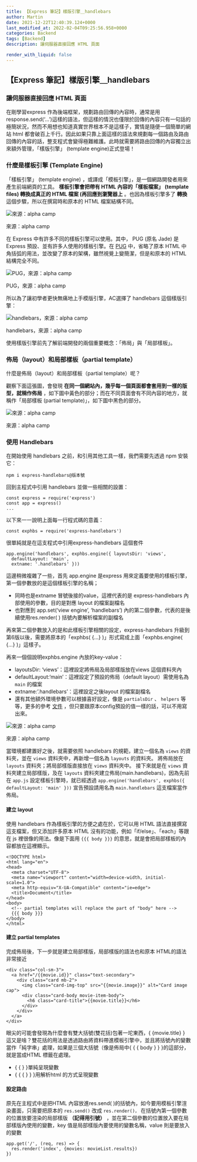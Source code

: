 ```yaml
---
title: 【Express 筆記】樣版引擎＿handlebars
author: Martin
date: 2021-12-22T12:40:39.124+0000
last_modified_at: 2022-02-04T09:25:56.958+0000
categories: Backend
tags: [Backend]
description: 讓伺服器直接回應 HTML 頁面

render_with_liquid: false
---
```


## 【Express 筆記】樣版引擎＿handlebars
### 讓伺服器直接回應 HTML 頁面

在剛學習express 作為後端框架，規劃路由回傳的內容時，通常是用response\.send\(‘…’\)這樣的語法，但這樣的情況也僅限於回傳的內容只有一句話的極簡狀況，然而不用想也知道真實世界根本不是這樣子，實情是隨便一個簡單的網站 html 都會破百上千行。因此如果只靠上面這樣的語法來規劃每一個路由及路由回傳的內容的話，整支程式會變得極難維護。此時就需要將路由回傳的內容獨立出來額外管理，「樣版引擎」 \(template engine\)正式登場！
### 什麼是樣板引擎 \(Template Engine\)

「樣板引擎」 \(template engine\) ，或譯成「模板引擎」，是一個網路開發者用來產生前端網頁的工具。 **樣板引擎會把帶有 HTML 內容的「樣板檔案」 \(template files\) 轉換成真正的 HTML 檔案 \(再回應到瀏覽器上** 。也因為樣板引擎多了 **轉換** 這個步驟，所以在撰寫時和原本的 HTML 檔案結構不同。


![來源：alpha camp](/assets/2709444a6dba/1*rrlRC3faEHMHiwpnWn5h_g.png)

來源：alpha camp

在 Express 中有許多不同的樣板引擎可以使用。其中， PUG \(原名 Jade\) 是 Express 預設、並有許多人使用的樣板引擎。在 [PUG](https://pugjs.org/api/getting-started.html) 中，省略了原本 HTML 中角括弧的用法，並改變了原本的架構，雖然視覺上變簡潔，但是和原本的 HTML 結構完全不同。


![PUG，來源：alpha camp](/assets/2709444a6dba/1*bohccMZOnTkK4louBOPiIw.png)

PUG，來源：alpha camp

所以為了讓初學者更快無痛地上手模版引擎，AC選擇了 handlebars 這個樣版引擎：


![handlebars，來源：alpha camp](/assets/2709444a6dba/1*Otd1KjuzKnM3y_t4fqnX9g.png)

handlebars，來源：alpha camp

使用樣版引擎前先了解前端開發的兩個重要概念：「佈局」與「局部樣板」。
### 佈局（layout）和局部樣板（partial template）

什麼是佈局（layout）和局部樣板（partial template）呢？

觀察下面這張圖，會發現 **在同一個網站內，幾乎每一個頁面都會套用到一樣的版型，就稱作佈局** ，如下圖中黃色的部分；而在不同頁面會有不同內容的地方，就稱作「局部樣板 \(partial template\)」，如下圖中黑色的部分。


![來源：alpha camp](/assets/2709444a6dba/1*G8AZ2EU3oMLGEb5Yc0jh1w.png)

來源：alpha camp
### 使用 Handlebars

在開始使用 handlebars 之前，和引用其他工具一樣，我們需要先透過 npm 安裝它：
```
npm i express-handlebars@版本號
```

回到主程式中引用 handlebars 並做一些相關的設置：
```
const express = require('express')
const app = express()
...
```

以下來一一說明上面每一行程式碼的意義：
```
const exphbs = require('express-handlebars')
```

很單純就是在這支程式中引用express\-handlebars 這個套件
```
app.engine('handlebars', exphbs.engine({ layoutsDir: 'views',
  defaultLayout: 'main',
  extname: '.handlebars' }))
```

這邊稍微複雜了一些，首先 app\.engine 是express 用來定義要使用的樣板引擎，第一個參數放的是這個樣板引擎的名稱；
- 同時也是extname 冒號後接的value，這裡代表的是 express\-handlebars 內部使用的參數，目的是對應 layout 的檔案副檔名
- 也對應到 app\.set\(‘view engine’, ‘handlebars’\) 內的第二個參數，代表的是後續使用res\.render\( \) 括號內要解析檔案的副檔名


再來第二個參數放入的是和此樣板引擎相關的設定，express\-handlebars 升級到第6版以後，需要將原本的「exphbs\( \{…\} \)」形式寫成上面「exphbs\.engine\( \{…\} \)」這樣子。

再來一個個說明exphbs\.engine 內放的key\-value：
- layoutsDir: ‘views’：這裡設定將佈局及局部樣版放在views 這個資料夾內
- defaultLayout:‘main’：這裡設定了預設的佈局（default layout）需使用名為 `main` 的檔案
- extname:’\.handlebars’：這裡設定之後layout 的檔案副檔名
- 還有其他額外環境參數可以根據喜好設定，像是 `partialsDir` 、 `helpers` 等等，更多的參考 [文件](https://github.com/express-handlebars/express-handlebars#configuration-and-defaults) ，但只要跟原本config預設的值一樣的話，可以不用寫出來。



![來源：alpha camp](/assets/2709444a6dba/1*wQBgtbAxCBMGxbMVZ-tWJQ.png)

來源：alpha camp

當環境都建置好之後，就需要依照 handlebars 的規範，建立一個名為 `views` 的資料夾，並在 `views` 資料夾中，再新增一個名為 `layouts` 的資料夾。
將佈局放在 `layouts` 資料夾；將局部樣版直接放在 `views` 資料夾中。
接下來就是在 `views` 資料夾建立局部樣版，及在 `layouts` 資料夾建立佈局\(main\.handlebars\)，因為先前在 `app.js` 設定樣板引擎時，就已經透過 `app.engine('handlebars', exphbs({ defaultLayout: 'main' }))` 宣告預設請用名為 `main.handlebars` 這支檔案當作佈局。
#### 建立 layout

使用 handlebars 作為樣板引擎的方便之處在於，它可以用 HTML 語法直接撰寫這支檔案，但又添加許多原本 HTML 沒有的功能，例如「if/else」、「each」等跟在 js 裡很像的用法。像是下面用 `{{{ body }}}` 的意思，就是會把局部樣板的內容都放在這裡顯示。
```
<!DOCTYPE html>
<html lang="en">
<head>
  <meta charset="UTF-8">
  <meta name="viewport" content="width=device-width, initial-scale=1.0">
  <meta http-equiv="X-UA-Compatible" content="ie=edge">
  <title>Document</title>
</head>
<body>
  <!-- partial templates will replace the part of "body" here -->
  {{{ body }}}
</body>
</html>
```
#### 建立 partial templates

完成佈局後，下一步就是建立局部樣版，局部樣版的語法也和原本 HTML的語法非常接近
```
<div class="col-sm-3">
  <a href="/{{movie.id}}" class="text-secondary">
    <div class="card mb-2">
      <img class="card-img-top" src="{{movie.image}}" alt="Card image cap">
      <div class="card-body movie-item-body">
        <h6 class="card-title">{{movie.title}}</h6>
      </div>
    </div>
  </a>
</div>
```

眼尖的可能會發現為什麼會有雙大括號\(雙花括\)包著一坨東西，\{ \{movie\.title\} \} 這又是啥？雙花括的用法是透過路由將資料帶進模板引擎中，並且將括號內的變數當作「純字串」處理，如果是三個大括號（像是佈局中\{ \{ \{ body \} \} \}的這部分，就是當成HTML 標籤在處理。
- \{ \{ \} \}單純呈現變數
- \{ \{ \{ \} \} \}用解析html 的方式呈現變數

#### 設定路由

原先在主程式中是把HTML 內容放進res\.send\( \)的括號內，如今要用模板引擎渲染畫面，只需要把原本的 `res.send()` 改成 `res.render()，` 在括號內第一個參數的位置放要渲染的局部樣版 **（記得用引號）** ，並在第二個參數的位置放入要在局部樣版內使用的變數，key 值是局部樣版內要使用的變數名稱，value 則是要放入的變數
```
app.get('/', (req, res) => {
  res.render('index', {movies: movieList.results})
})
```




